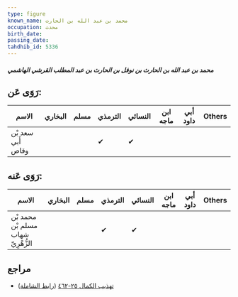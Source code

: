 ```yaml
---
type: figure
known_name: محمد بن عبد الله بن الحارث
occupation: محدث
birth_date:
passing_date:
tahdhib_id: 5336
---
```

##### محمد بن عبد الله بن الحارث بن نوفل بن الحارث بن عبد المطلب القرشي الهاشمي

## رَوَى عَن:
| الاسم             | البخاري | مسلم | الترمذي | النسائي | ابن ماجه | أبي داود | Others |
| ----------------- | ------- | ---- | ------- | ------- | -------- | -------- | ------ |
| سعد بْن أَبي وقاص |         |      | ✔       | ✔       |          |          |        |
## رَوَى عَنه:
| الاسم                              | البخاري | مسلم | الترمذي | النسائي | ابن ماجه | أبي داود | Others |
| ---------------------------------- | ------- | ---- | ------- | ------- | -------- | -------- | ------ |
| محمد بْن مسلم بْن شهاب الزُّهْرِيّ |         |      | ✔       | ✔       |          |          |        |
## مراجع
- [تهذيب الكمال ٢٥-٤٦٢](obsidian://open?vault=Tahdhib-al-Kamal&file=Figures/٥٣٣٦-محمد%20بن%20عبد%20الله%20بن%20الحارث%20بن%20نوفل%20بن%20الحارث%20بن%20عبد%20المطلب%20القرشي%20الهاشمي) ([رابط الشاملة](https://shamela.ws/book/3722/13555))